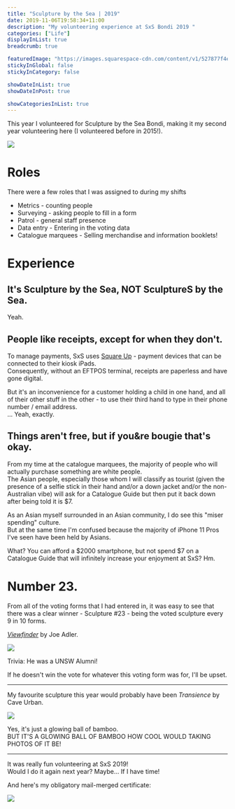 ```yaml
---
title: "Sculpture by the Sea | 2019"
date: 2019-11-06T19:58:34+11:00
description: "My volunteering experience at SxS Bondi 2019 "
categories: ["Life"]
displayInList: true
breadcrumb: true

featuredImage: "https://images.squarespace-cdn.com/content/v1/527877f4e4b0fa4482e60a6e/1575409961203-S4I650VKAGVWOGNT2Z6Y/ke17ZwdGBToddI8pDm48kLkXF2pIyv_F2eUT9F60jBl7gQa3H78H3Y0txjaiv_0fDoOvxcdMmMKkDsyUqMSsMWxHk725yiiHCCLfrh8O1z4YTzHvnKhyp6Da-NYroOW3ZGjoBKy3azqku80C789l0iyqMbMesKd95J-X4EagrgU9L3Sa3U8cogeb0tjXbfawd0urKshkc5MgdBeJmALQKw/_83A7940.jpg?format=1500w"
stickyInGlobal: false
stickyInCategory: false

showDateInList: true
showDateInPost: true

showCategoriesInList: true
---
```


This year I volunteered for Sculpture by the Sea Bondi, making it my second year volunteering here (I volunteered before in 2015!).

![](20191106_082359.jpg)

# Roles

There were a few roles that I was assigned to during my shifts

* Metrics - counting people
* Surveying - asking people to fill in a form
* Patrol - general staff presence
* Data entry - Entering in the voting data
* Catalogue marquees - Selling merchandise and information booklets!

# Experience

## It&apos;s Sculpture by the Sea, NOT SculptureS by the Sea.

Yeah.

## People like receipts, except for when they don&apos;t.

To manage payments, SxS uses [Square Up](https://squareup.com/au/en) - payment devices that can be connected to their kiosk iPads.  
Consequently, without an EFTPOS terminal, receipts are paperless and have gone digital.

But it's an inconvenience for a customer holding a child in one hand, and all of their other stuff in the other - to use their third hand to type in their phone number / email address.  
... Yeah, exactly.

## Things aren&apos;t free, but if you&amp;re bougie that&apos;s okay.

From my time at the catalogue marquees, the majority of people who will actually purchase something are white people.  
The Asian people, especially those whom I will classify as tourist (given the presence of a selfie stick in their hand and/or a down jacket and/or the non-Australian vibe) will ask for a Catalogue Guide but then put it back down after being told it is $7.  

As an Asian myself surrounded in an Asian community, I do see this "miser spending" culture.  
But at the same time I'm confused because the majority of iPhone 11 Pros I've seen have been held by Asians.  

What? You can afford a $2000 smartphone, but not spend $7 on a Catalogue Guide that will infinitely increase your enjoyment at SxS? Hm.

# Number 23.

From all of the voting forms that I had entered in, it was easy to see that there was a clear winner - Sculpture #23 - being the voted sculpture every 9 in 10 forms.

[_Viewfinder_](https://www.youtube.com/watch?v=qe_ZyyApyWc) by Joe Adler.

![](https://i.ytimg.com/vi/qe_ZyyApyWc/maxresdefault.jpg)

Trivia: He was a UNSW Alumni!

If he doesn't win the vote for whatever this voting form was for, I'll be upset.

---

My favourite sculpture this year would probably have been _Transience_ by Cave Urban.

![](https://images.squarespace-cdn.com/content/v1/527877f4e4b0fa4482e60a6e/1575409961203-S4I650VKAGVWOGNT2Z6Y/ke17ZwdGBToddI8pDm48kLkXF2pIyv_F2eUT9F60jBl7gQa3H78H3Y0txjaiv_0fDoOvxcdMmMKkDsyUqMSsMWxHk725yiiHCCLfrh8O1z4YTzHvnKhyp6Da-NYroOW3ZGjoBKy3azqku80C789l0iyqMbMesKd95J-X4EagrgU9L3Sa3U8cogeb0tjXbfawd0urKshkc5MgdBeJmALQKw/_83A7940.jpg?format=1500w)

Yes, it's just a glowing ball of bamboo.  
BUT IT'S A GLOWING BALL OF BAMBOO HOW COOL WOULD TAKING PHOTOS OF IT BE!

---

It was really fun volunteering at SxS 2019!  
Would I do it again next year? Maybe... If I have time!

And here's my obligatory mail-merged certificate:  

![](cert.png)
